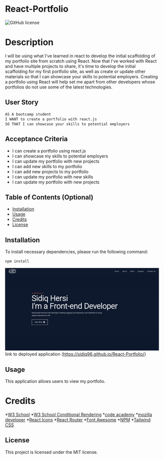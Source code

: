 # React-Portfolio
![GitHub license](https://img.shields.io/badge/license-MIT-blue.svg)
# Description
I will be using what I've learned in react to develop the initial scaffolding of my portfolio site from scratch using React. Now that I've worked with React and have multiple projects to share, it's time to develop the initial scaffolding for my first portfolio site, as well as create or update other materials so that I can showcase your skills to potential employers. Creating a portfolio using React will help set me apart from other developers whose portfolios do not use some of the latest technologies.

## User Story
```
AS A bootcamp student
I WANT to create a portfolio with react.js
SO THAT I can showcase your skills to potential employers
```
## Acceptance Criteria
- I can create a portfolio using react.js
- I can showcase my skills to potential employers
- I can update my portfolio with new projects
- I can add new skills to my portfolio
- I can add new projects to my portfolio
- I can update my portfolio with new skills
- I can update my portfolio with new projects

## Table of Contents (Optional)
- [Installation](#installation)
- [Usage](#usage)
- [Credits](#credits)
- [License](#license)

## Installation

To install necessary dependencies, please run the following command: 

```bash
npm install 
```
![screenshot of website](./src/assets/images/React%20portfilo%20screenshot.png)
link to deployed application (https://sidiq96.github.io/React-Portfolio/)

## Usage
This application allows users to view my portfolio.

# Credits
*[W3 School](https://www.w3schools.com/js/default.asp)
*[W3 School Conditional Rendering](https://www.w3schools.com/react/react_conditional_rendering.asp)
*[code academy](https://www.codecademy.com/learn)
*[mozilla developer](https://developer.mozilla.org/en-US/docs/Web/) 
*[React Icons](https://react-icons.github.io/react-icons/) 
*[React Router](https://reactrouter.com/en/main) 
*[Font Awesome](https://fontawesome.com/start)
*[NPM](https://www.npmjs.com/)
*[Tailwind CSS](https://tailwindcss.com/)


## License
This project is licensed under the MIT license.


